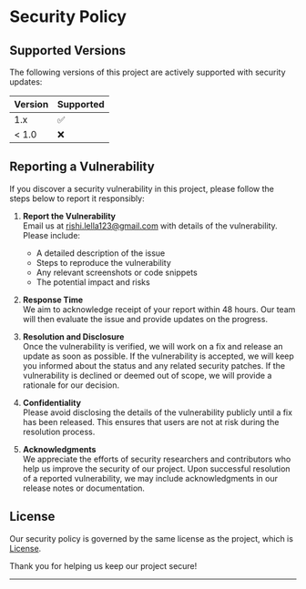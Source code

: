 # Security Policy

## Supported Versions

The following versions of this project are actively supported with security updates:

| Version | Supported          |
| ------- | ------------------ |
| 1.x     | :white_check_mark: |
| < 1.0   | :x:                |

## Reporting a Vulnerability

If you discover a security vulnerability in this project, please follow the steps below to report it responsibly:

1. **Report the Vulnerability**  
   Email us at [rishi.lella123@gmail.com](mailto:rishi.lella123@gmail.com) with details of the vulnerability. Please include:
   - A detailed description of the issue
   - Steps to reproduce the vulnerability
   - Any relevant screenshots or code snippets
   - The potential impact and risks

2. **Response Time**  
   We aim to acknowledge receipt of your report within 48 hours. Our team will then evaluate the issue and provide updates on the progress.

3. **Resolution and Disclosure**  
   Once the vulnerability is verified, we will work on a fix and release an update as soon as possible. If the vulnerability is accepted, we will keep you informed about the status and any related security patches. If the vulnerability is declined or deemed out of scope, we will provide a rationale for our decision.

4. **Confidentiality**  
   Please avoid disclosing the details of the vulnerability publicly until a fix has been released. This ensures that users are not at risk during the resolution process.

5. **Acknowledgments**  
   We appreciate the efforts of security researchers and contributors who help us improve the security of our project. Upon successful resolution of a reported vulnerability, we may include acknowledgments in our release notes or documentation.

## License

Our security policy is governed by the same license as the project, which is [License](https://github.com/rishibharadwajsai/Personal-Portfolio-Using-Astro/blob/main/LICENSE).

Thank you for helping us keep our project secure!

---
